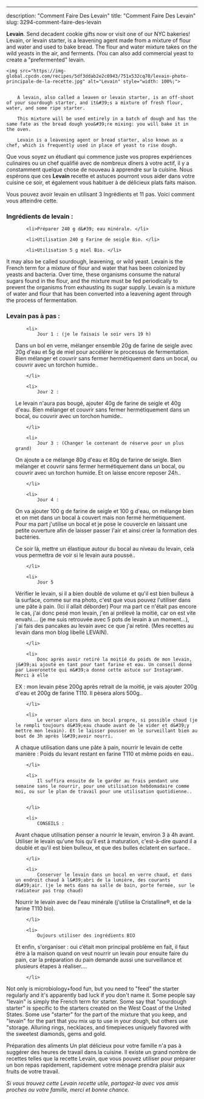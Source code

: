 ---
description: "Comment Faire Des Levain"
title: "Comment Faire Des Levain"
slug: 3294-comment-faire-des-levain

<p>
	<strong>Levain</strong>. 
	Send decadent cookie gifts now or visit one of our NYC bakeries! Levain, or levain starter, is a leavening agent made from a mixture of flour and water and used to bake bread. The flour and water mixture takes on the wild yeasts in the air, and ferments. (You can also add commercial yeast to create a &#34;prefermented&#34; levain.
</p>
<p>
	
	<img src="https://img-global.cpcdn.com/recipes/5df3ddab2e2c0943/751x532cq70/levain-photo-principale-de-la-recette.jpg" alt="Levain" style="width: 100%;">
	
	
		A levain, also called a leaven or levain starter, is an off-shoot of your sourdough starter, and it&#39;s a mixture of fresh flour, water, and some ripe starter.
	
		This mixture will be used entirely in a batch of dough and has the same fate as the bread dough you&#39;re mixing: you will bake it in the oven.
	
		Levain is a leavening agent or bread starter, also known as a chef, which is frequently used in place of yeast to rise dough.
	
</p>

Que vous soyez un étudiant qui commence juste vos propres expériences culinaires ou un chef qualifié avec de nombreux dîners à votre actif, il y a constamment quelque chose de nouveau à apprendre sur la cuisine. Nous espérons que ces <strong> Levain </strong> recette et astuces pourront vous aider dans votre cuisine ce soir, et également vous habituer à de délicieux plats faits maison.

<!--inarticleads1-->

Vous pouvez avoir levain en utilisant 3 Ingrédients et 11 pas. Voici comment vous atteindre cette.

<h3>Ingrédients de levain :</h3>

<ol>
	
		<li>Préparer 240 g d&#39; eau minérale. </li>
	
		<li>Utilisation 240 g Farine de seigle Bio. </li>
	
		<li>Utilisation 5 g miel Bio. </li>
	
</ol>

It may also be called sourdough, leavening, or wild yeast. Levain is the French term for a mixture of flour and water that has been colonized by yeasts and bacteria. Over time, these organisms consume the natural sugars found in the flour, and the mixture must be fed periodically to prevent the organisms from exhausting its sugar supply. Levain is a mixture of water and flour that has been converted into a leavening agent through the process of fermentation. 

<!--inarticleads2-->

<h3>Levain pas à pas :</h3>

<ol>
	
		<li>
			Jour 1 : (je le faisais le soir vers 19 h)
Dans un bol en verre, mélanger ensemble 20g de farine de seigle avec 20g d&#39;eau et 5g de miel pour accélérer le processus de fermentation.
Bien mélanger et couvrir sans fermer hermétiquement dans un bocal, ou couvrir avec un torchon humide..
			
			
		</li>
	
		<li>
			Jour 2 :

Le levain n&#39;aura pas bougé, ajouter 40g de farine de seigle et 40g d&#39;eau. 
Bien mélanger et couvrir sans fermer hermétiquement dans un bocal, ou couvrir avec un torchon humide..
			
			
		</li>
	
		<li>
			Jour 3 : (Changer le contenant de réserve pour un plus grand)
On ajoute a ce mélange 80g d&#39;eau et 80g de farine de seigle. Bien mélanger et couvrir sans fermer hermétiquement dans un bocal, ou couvrir avec un torchon humide. Et on laisse encore reposer 24h..
			
			
		</li>
	
		<li>
			Jour 4 :

On va ajouter 100 g de farine de seigle et 100 g d&#39;eau, on mélange bien et on met dans un bocal à couvert mais non fermé hermétiquement. Pour ma part j&#39;utilise un bocal et je pose le couvercle en laissant une petite ouverture afin de laisser passer l&#39;air et ainsi créer la formation des bactéries.

Ce soir là, mettre un élastique autour du bocal au niveau du levain, cela vous permettra de voir si le levain aura poussé..
			
			
		</li>
	
		<li>
			Jour 5 
Vérifier le levain, si il a bien doublé de volume et qu&#39;il est bien bulleux à la surface, comme sur ma photo, c&#39;est que vous pouvez l&#39;utiliser dans une pâte à pain. (Ici il allait déborder)
Pour ma part ce n&#39;était pas encore le cas, j&#39;ai donc pesé mon levain, j&#39;en ai prélevé la moitié, car on est vite envahi.... (je me suis retrouvée avec 5 pots de levain à un moment...), j&#39;ai fais des pancakes au levain avec ce que j&#39;ai retiré. (Mes recettes au levain dans mon blog libellé LEVAIN).
			
			
		</li>
	
		<li>
			Donc après avoir retiré la moitié du poids de mon levain, j&#39;ai ajouté en tant pour tant farine et eau. Un conseil donné par Laveronette qui m&#39;a donné cette astuce sur Instagram®. Merci à elle
EX : mon levain pèse 200g après retrait de la moitié, je vais ajouter 200g d&#39;eau et 200g de farine T110. Il pèsera alors 500g..
			
			
		</li>
	
		<li>
			Le verser alors dans un bocal propre, si possible chaud (je le rempli toujours d&#39;eau chaude avant de le vider et d&#39;y mettre mon levain). Et le laisser pousser en le surveillant bien au bout de 3h après l&#39;avoir nourri.
A chaque utilisation dans une pâte à pain, nourrir le levain de cette manière :
Poids du levant restant en farine T110 et même poids en eau..
			
			
		</li>
	
		<li>
			Il suffira ensuite de le garder au frais pendant une semaine sans le nourrir, pour une utilisation hebdomadaire comme moi, ou sur le plan de travail pour une utilisation quotidienne..
			
			
		</li>
	
		<li>
			CONSEILS :

Avant chaque utilisation penser a nourrir le levain, environ 3 à 4h avant.
Utiliser le levain qu&#39;une fois qu&#39;il est à maturation, c&#39;est-à-dire quand il a doublé et qu&#39;il est bien bulleux, et que des bulles éclatent en surface..
			
			
		</li>
	
		<li>
			Conserver le levain dans un bocal en verre chaud, et dans un endroit chaud à l&#39;abri de la lumière, des courants d&#39;air. (je le mets dans ma salle de bain, porte fermée, sur le radiateur pas trop chaud)
Nourrir le levain avec de l&#39;eau minérale (j&#39;utilise la Cristalline®, et de la farine T110 bio).
			
			
		</li>
	
		<li>
			Oujours utiliser des ingrédients BIO
Et enfin, s&#39;organiser : oui c’était mon principal problème en fait, il faut être à la maison quand on veut nourrir un levain pour ensuite faire du pain, car la préparation du pain demande aussi une surveillance et plusieurs étapes à réaliser....
			
			
		</li>
	
</ol>

Not only is microbiology+food fun, but you need to &#34;feed&#34; the starter regularly and it&#39;s apparently bad luck if you don&#39;t name it. Some people say &#34;levain&#34; is simply the French term for starter. Some say that &#34;sourdough starter&#34; is specific to the starters created on the West Coast of the United States. Some use &#34;starter&#34; for the part of the mixture that you keep, and &#34;levain&#34; for the part that you mix up to use in your dough, but others use &#34;storage. Alluring rings, necklaces, and timepieces uniquely flavored with the sweetest diamonds, gems and gold. 

<!--inarticleads1-->

<p>
Préparation des aliments Un plat délicieux pour votre famille n'a pas à suggérer des heures de travail dans la cuisine. Il existe un grand nombre de recettes telles que la recette Levain, que vous pouvez utiliser pour préparer un bon repas rapidement, rapidement votre ménage prendra plaisir aux fruits de votre travail.
</p>

<p>
<i>Si vous trouvez cette Levain recette utile, partagez-la avec vos amis proches ou votre famille, merci et bonne chance.</i>
</p>
